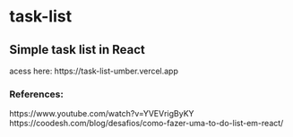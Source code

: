 # task-list
<h2> Simple task list in React </h2>
acess here: https://task-list-umber.vercel.app

<h3> References: </h3>
https://www.youtube.com/watch?v=YVEVrigByKY <br>
https://coodesh.com/blog/desafios/como-fazer-uma-to-do-list-em-react/
